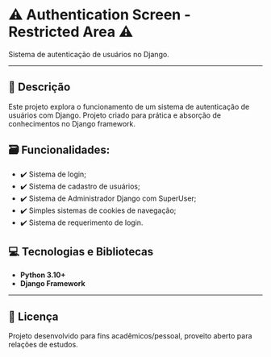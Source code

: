 # ⚠️ Authentication Screen - Restricted Area ⚠️️

Sistema de autenticação de usuários no Django.

---

## 📝 Descrição

Este projeto explora o funcionamento de um sistema de autenticação de usuários com Django.
Projeto criado para prática e absorção de conhecimentos no Django framework. 

## 🗃️ Funcionalidades:

- ✔️ Sistema de login; 
- ✔️ Sistema de cadastro de usuários; 
- ✔️ Sistema de Administrador Django com SuperUser; 
- ✔️ Simples sistemas de cookies de navegação; 
- ✔️ Sistema de requerimento de login.

## 💻 Tecnologias e Bibliotecas

- **Python 3.10+**
- **Django Framework**

---

## 📄 Licença

Projeto desenvolvido para fins acadêmicos/pessoal, proveito aberto para relações de estudos.

